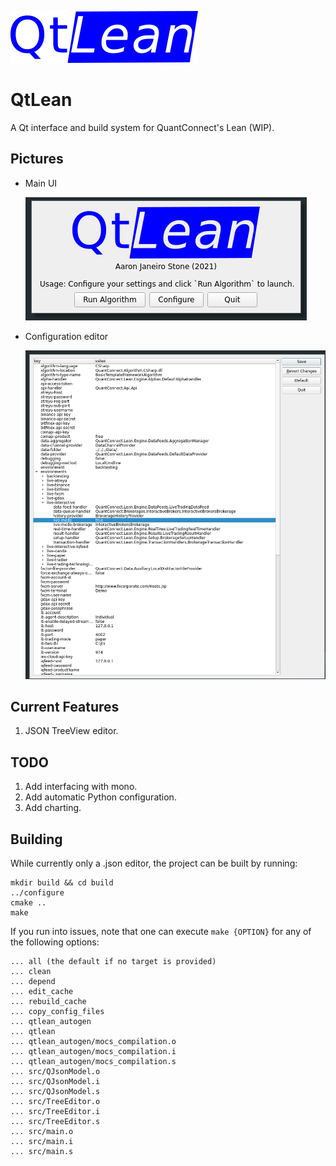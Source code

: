 ![logo](src/logo.png)
# QtLean
A Qt interface and build system for QuantConnect's Lean (WIP).

Pictures
--------
- Main UI
  
  ![ui](images/mainui.png)


- Configuration editor
  
   ![config](images/config.png)
 

Current Features
-----------------
1. JSON TreeView editor.

TODO
----
1. Add interfacing with mono.
2. Add automatic Python configuration.
3. Add charting.

Building
--------
While currently only a .json editor, the project can be built by running:
```shell
mkdir build && cd build
../configure
cmake ..
make

```

If you run into issues, note that one can execute `make {OPTION}` for any of the following options:
```
... all (the default if no target is provided)
... clean
... depend
... edit_cache
... rebuild_cache
... copy_config_files
... qtlean_autogen
... qtlean
... qtlean_autogen/mocs_compilation.o
... qtlean_autogen/mocs_compilation.i
... qtlean_autogen/mocs_compilation.s
... src/QJsonModel.o
... src/QJsonModel.i
... src/QJsonModel.s
... src/TreeEditor.o
... src/TreeEditor.i
... src/TreeEditor.s
... src/main.o
... src/main.i
... src/main.s
```
